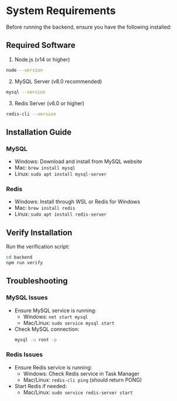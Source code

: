 # System Requirements

Before running the backend, ensure you have the following installed:

## Required Software

1. Node.js (v14 or higher)
```bash
node --version
```

2. MySQL Server (v8.0 recommended)
```bash
mysql --version
```

3. Redis Server (v6.0 or higher)
```bash
redis-cli --version
```

## Installation Guide

### MySQL
- Windows: Download and install from MySQL website
- Mac: `brew install mysql`
- Linux: `sudo apt install mysql-server`

### Redis
- Windows: Install through WSL or Redis for Windows
- Mac: `brew install redis`
- Linux: `sudo apt install redis-server`

## Verify Installation

Run the verification script:
```bash
cd backend
npm run verify
```

## Troubleshooting

### MySQL Issues
- Ensure MySQL service is running:
  - Windows: `net start mysql`
  - Mac/Linux: `sudo service mysql start`
- Check MySQL connection:
  ```bash
  mysql -u root -p
  ```

### Redis Issues
- Ensure Redis service is running:
  - Windows: Check Redis service in Task Manager
  - Mac/Linux: `redis-cli ping` (should return PONG)
- Start Redis if needed:
  - Mac/Linux: `sudo service redis-server start`
